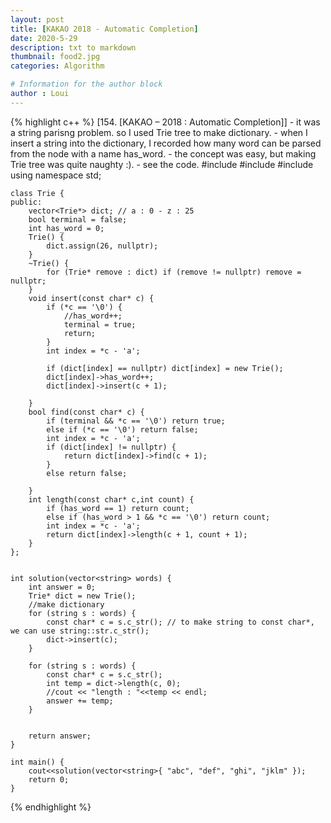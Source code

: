 ```yaml
---
layout: post
title: [KAKAO 2018 - Automatic Completion]
date: 2020-5-29
description: txt to markdown
thumbnail: food2.jpg
categories: Algorithm

# Information for the author block
author : Loui
---
```


{% highlight c++ %}
	﻿[154. [KAKAO – 2018 : Automatic Completion]] 
	- it was a string parisng problem. so I used Trie tree to make dictionary.
	- when I insert a string into the dictionary, I recorded how many word can be parsed from the node with a name has_word.
	- the concept was easy, but making Trie tree was quite naughty :).
	- see the code.
	#include <string>
	#include <vector>
	#include<iostream>
	using namespace std;
	
	class Trie {
	public:
		vector<Trie*> dict; // a : 0 - z : 25
		bool terminal = false;
		int has_word = 0;
		Trie() {
			dict.assign(26, nullptr);
		}
		~Trie() {
			for (Trie* remove : dict) if (remove != nullptr) remove = nullptr;
		}
		void insert(const char* c) {
			if (*c == '\0') {
				//has_word++;
				terminal = true;
				return;
			}
			int index = *c - 'a';
			
			if (dict[index] == nullptr) dict[index] = new Trie();
			dict[index]->has_word++;
			dict[index]->insert(c + 1);
	
		}
		bool find(const char* c) {
			if (terminal && *c == '\0') return true;
			else if (*c == '\0') return false;
			int index = *c - 'a';
			if (dict[index] != nullptr) {
				return dict[index]->find(c + 1);
			}
			else return false;
	
		}
		int length(const char* c,int count) {
			if (has_word == 1) return count;
			else if (has_word > 1 && *c == '\0') return count;
			int index = *c - 'a';
			return dict[index]->length(c + 1, count + 1);
		}
	};
	
	
	int solution(vector<string> words) {
		int answer = 0;
		Trie* dict = new Trie();
		//make dictionary
		for (string s : words) {
			const char* c = s.c_str(); // to make string to const char*, we can use string::str.c_str();
			dict->insert(c);
		}
		
		for (string s : words) {
			const char* c = s.c_str();
			int temp = dict->length(c, 0);
			//cout << "length : "<<temp << endl;
			answer += temp;
		}
			
		
		return answer;
	}
	
	int main() {
		cout<<solution(vector<string>{ "abc", "def", "ghi", "jklm" });
		return 0;
	}
	
	
{% endhighlight %}
